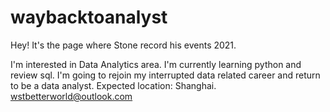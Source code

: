 # waybacktoanalyst

Hey! It's the page where Stone record his events 2021.

I'm interested in Data Analytics area.
I'm currently learning python and review sql.
I'm going to rejoin my interrupted data related career and return to be a data analyst.
Expected location: Shanghai.
wstbetterworld@outlook.com
